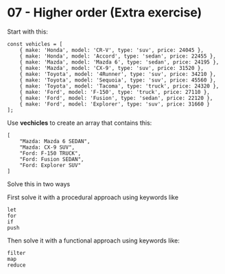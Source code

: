# 07 - Higher order (Extra exercise)

Start with this:

    const vehicles = [
        { make: 'Honda', model: 'CR-V', type: 'suv', price: 24045 },
        { make: 'Honda', model: 'Accord', type: 'sedan', price: 22455 },
        { make: 'Mazda', model: 'Mazda 6', type: 'sedan', price: 24195 },
        { make: 'Mazda', model: 'CX-9', type: 'suv', price: 31520 },
        { make: 'Toyota', model: '4Runner', type: 'suv', price: 34210 },
        { make: 'Toyota', model: 'Sequoia', type: 'suv', price: 45560 },
        { make: 'Toyota', model: 'Tacoma', type: 'truck', price: 24320 },
        { make: 'Ford', model: 'F-150', type: 'truck', price: 27110 },
        { make: 'Ford', model: 'Fusion', type: 'sedan', price: 22120 },
        { make: 'Ford', model: 'Explorer', type: 'suv', price: 31660 }
    ];

Use **vechicles** to create an array that contains this:

    [
        "Mazda: Mazda 6 SEDAN", 
        "Mazda: CX-9 SUV", 
        "Ford: F-150 TRUCK", 
        "Ford: Fusion SEDAN", 
        "Ford: Explorer SUV"
    ]

Solve this in two ways

First solve it with a procedural approach using keywords like

    let
    for
    if
    push

Then solve it with a functional approach using keywords like:

    filter
    map
    reduce
    